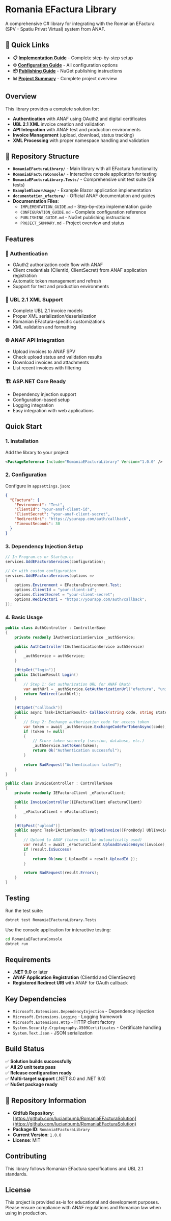 # Romania EFactura Library

A comprehensive C# library for integrating with the Romanian EFactura (SPV - Spatiu Privat Virtual) system from ANAF.

## 🚀 Quick Links

- **📋 [Implementation Guide](IMPLEMENTATION_GUIDE.md)** - Complete step-by-step setup
- **⚙️ [Configuration Guide](CONFIGURATION_GUIDE.md)** - All configuration options  
- **📦 [Publishing Guide](PUBLISHING_GUIDE.md)** - NuGet publishing instructions
- **📊 [Project Summary](PROJECT_SUMMARY.md)** - Complete project overview

## Overview

This library provides a complete solution for:
- **Authentication** with ANAF using OAuth2 and digital certificates
- **UBL 2.1 XML** invoice creation and validation
- **API Integration** with ANAF test and production environments
- **Invoice Management** (upload, download, status tracking)
- **XML Processing** with proper namespace handling and validation

## 📁 Repository Structure

- **`RomaniaEFacturaLibrary/`** - Main library with all EFactura functionality
- **`RomaniaEFacturaConsole/`** - Interactive console application for testing
- **`RomaniaEFacturaLibrary.Tests/`** - Comprehensive unit test suite (29 tests)
- **`ExampleBlazorUsage/`** - Example Blazor application implementation
- **`documentation_efactura/`** - Official ANAF documentation and guides
- **Documentation Files**:
  - `IMPLEMENTATION_GUIDE.md` - Step-by-step implementation guide
  - `CONFIGURATION_GUIDE.md` - Complete configuration reference
  - `PUBLISHING_GUIDE.md` - NuGet publishing instructions
  - `PROJECT_SUMMARY.md` - Project overview and status

## Features

### 🔐 Authentication
- OAuth2 authorization code flow with ANAF
- Client credentials (ClientId, ClientSecret) from ANAF application registration
- Automatic token management and refresh
- Support for test and production environments

### 📄 UBL 2.1 XML Support
- Complete UBL 2.1 invoice models
- Proper XML serialization/deserialization
- Romanian EFactura-specific customizations
- XML validation and formatting

### 🌐 ANAF API Integration
- Upload invoices to ANAF SPV
- Check upload status and validation results
- Download invoices and attachments
- List recent invoices with filtering

### 🏗️ ASP.NET Core Ready
- Dependency injection support
- Configuration-based setup
- Logging integration
- Easy integration with web applications

## Quick Start

### 1. Installation

Add the library to your project:

```xml
<PackageReference Include="RomaniaEFacturaLibrary" Version="1.0.0" />
```

### 2. Configuration

Configure in `appsettings.json`:

```json
{
  "EFactura": {
    "Environment": "Test",
    "ClientId": "your-anaf-client-id",
    "ClientSecret": "your-anaf-client-secret", 
    "RedirectUri": "https://yourapp.com/auth/callback",
    "TimeoutSeconds": 30
  }
}
```

### 3. Dependency Injection Setup

```csharp
// In Program.cs or Startup.cs
services.AddEFacturaServices(configuration);

// Or with custom configuration
services.AddEFacturaServices(options =>
{
    options.Environment = EFacturaEnvironment.Test;
    options.ClientId = "your-client-id";
    options.ClientSecret = "your-client-secret";
    options.RedirectUri = "https://yourapp.com/auth/callback";
});
```

### 4. Basic Usage

```csharp
public class AuthController : ControllerBase
{
    private readonly IAuthenticationService _authService;

    public AuthController(IAuthenticationService authService)
    {
        _authService = authService;
    }

    [HttpGet("login")]
    public IActionResult Login()
    {
        // Step 1: Get authorization URL for ANAF OAuth
        var authUrl = _authService.GetAuthorizationUrl("efactura", "unique-state");
        return Redirect(authUrl);
    }

    [HttpGet("callback")]
    public async Task<IActionResult> Callback(string code, string state)
    {
        // Step 2: Exchange authorization code for access token
        var token = await _authService.ExchangeCodeForTokenAsync(code);
        if (token != null)
        {
            // Store token securely (session, database, etc.)
            _authService.SetToken(token);
            return Ok("Authentication successful");
        }
        
        return BadRequest("Authentication failed");
    }
}

public class InvoiceController : ControllerBase
{
    private readonly IEFacturaClient _eFacturaClient;

    public InvoiceController(IEFacturaClient eFacturaClient)
    {
        _eFacturaClient = eFacturaClient;
    }

    [HttpPost("upload")]
    public async Task<IActionResult> UploadInvoice([FromBody] UblInvoice invoice)
    {
        // Upload to ANAF (token will be automatically used)
        var result = await _eFacturaClient.UploadInvoiceAsync(invoice);
        if (result.IsSuccess)
        {
            return Ok(new { UploadId = result.UploadId });
        }

        return BadRequest(result.Errors);
    }
}
```

## Testing

Run the test suite:

```bash
dotnet test RomaniaEFacturaLibrary.Tests
```

Use the console application for interactive testing:

```bash
cd RomaniaEFacturaConsole
dotnet run
```

## Requirements

- **.NET 9.0** or later
- **ANAF Application Registration** (ClientId and ClientSecret)
- **Registered Redirect URI** with ANAF for OAuth callback

## Key Dependencies

- `Microsoft.Extensions.DependencyInjection` - Dependency injection
- `Microsoft.Extensions.Logging` - Logging framework
- `Microsoft.Extensions.Http` - HTTP client factory
- `System.Security.Cryptography.X509Certificates` - Certificate handling
- `System.Text.Json` - JSON serialization

## Build Status

✅ **Solution builds successfully**  
✅ **All 29 unit tests pass**  
✅ **Release configuration ready**  
✅ **Multi-target support** (.NET 8.0 and .NET 9.0)  
✅ **NuGet package ready**

## 🔗 Repository Information

- **GitHub Repository**: [https://github.com/lucianbumb/RomaniaEFacturaSolution](https://github.com/lucianbumb/RomaniaEFacturaSolution)
- **Package ID**: `RomaniaEFacturaLibrary`
- **Current Version**: `1.0.0`
- **License**: MIT

## Contributing

This library follows Romanian EFactura specifications and UBL 2.1 standards.

## License

This project is provided as-is for educational and development purposes. Please ensure compliance with ANAF regulations and Romanian law when using in production.
